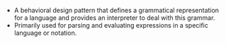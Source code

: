 - A behavioral design pattern that defines a grammatical representation for a language and provides an interpreter to deal with this grammar.
- Primarily used for parsing and evaluating expressions in a specific language or notation.